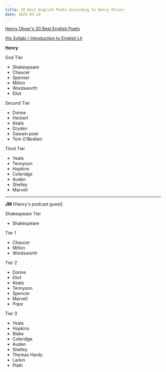 ```yaml
---
title: 20 Best English Poets According to Henry Oliver
date: 2025-03-14
---
```

[Henry Oliver's 20 Best English Poets](https://www.commonreader.co.uk/p/the-twenty-best-english-poets)

[His Syllabi / Introduction to English Lit](https://www.syllabi.directory/english-literature)

**Henry**

God Tier

- Shakespeare
- Chaucer
- Spenser
- Milton
- Wordsworth
- Eliot

Second Tier

- Donne
- Herbert
- Keats
- Dryden
- Gawain poet
- Tom O’Bedlam 

Third Tier

- Yeats
- Tennyson
- Hopkins
- Coleridge
- Auden
- Shelley
- Marvell

---

**JM** [Henry's podcast guest]

Shakespeare Tier

- Shakespeare

Tier 1
- Chaucer
- Milton
- Wordsworth

Tier 2

- Donne
- Eliot
- Keats
- Tennyson
- Spencer
- Marvell
- Pope

Tier 3

- Yeats
- Hopkins
- Blake
- Coleridge
- Auden
- Shelley
- Thomas Hardy
- Larkin
- Plath